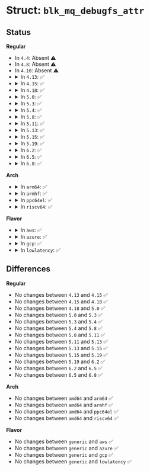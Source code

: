 # Struct: <code>blk_mq_debugfs_attr</code>

## Status
<b>Regular</b>
<ul>
<li>
In <code>4.4</code>: Absent ⚠️
</li>
<li>
In <code>4.8</code>: Absent ⚠️
</li>
<li>
In <code>4.10</code>: Absent ⚠️
</li>
<li>
<details>
<summary>In <code>4.13</code>: ✅</summary>

```c
struct blk_mq_debugfs_attr {
    const char *name;
    umode_t mode;
    int (*show)(void *, struct seq_file *);
    ssize_t (*write)(void *, const char *, size_t, loff_t *);
    const struct seq_operations *seq_ops;
};
```
</details>
</li>
<li>
<details>
<summary>In <code>4.15</code>: ✅</summary>

```c
struct blk_mq_debugfs_attr {
    const char *name;
    umode_t mode;
    int (*show)(void *, struct seq_file *);
    ssize_t (*write)(void *, const char *, size_t, loff_t *);
    const struct seq_operations *seq_ops;
};
```
</details>
</li>
<li>
<details>
<summary>In <code>4.18</code>: ✅</summary>

```c
struct blk_mq_debugfs_attr {
    const char *name;
    umode_t mode;
    int (*show)(void *, struct seq_file *);
    ssize_t (*write)(void *, const char *, size_t, loff_t *);
    const struct seq_operations *seq_ops;
};
```
</details>
</li>
<li>
<details>
<summary>In <code>5.0</code>: ✅</summary>

```c
struct blk_mq_debugfs_attr {
    const char *name;
    umode_t mode;
    int (*show)(void *, struct seq_file *);
    ssize_t (*write)(void *, const char *, size_t, loff_t *);
    const struct seq_operations *seq_ops;
};
```
</details>
</li>
<li>
<details>
<summary>In <code>5.3</code>: ✅</summary>

```c
struct blk_mq_debugfs_attr {
    const char *name;
    umode_t mode;
    int (*show)(void *, struct seq_file *);
    ssize_t (*write)(void *, const char *, size_t, loff_t *);
    const struct seq_operations *seq_ops;
};
```
</details>
</li>
<li>
<details>
<summary>In <code>5.4</code>: ✅</summary>

```c
struct blk_mq_debugfs_attr {
    const char *name;
    umode_t mode;
    int (*show)(void *, struct seq_file *);
    ssize_t (*write)(void *, const char *, size_t, loff_t *);
    const struct seq_operations *seq_ops;
};
```
</details>
</li>
<li>
<details>
<summary>In <code>5.8</code>: ✅</summary>

```c
struct blk_mq_debugfs_attr {
    const char *name;
    umode_t mode;
    int (*show)(void *, struct seq_file *);
    ssize_t (*write)(void *, const char *, size_t, loff_t *);
    const struct seq_operations *seq_ops;
};
```
</details>
</li>
<li>
<details>
<summary>In <code>5.11</code>: ✅</summary>

```c
struct blk_mq_debugfs_attr {
    const char *name;
    umode_t mode;
    int (*show)(void *, struct seq_file *);
    ssize_t (*write)(void *, const char *, size_t, loff_t *);
    const struct seq_operations *seq_ops;
};
```
</details>
</li>
<li>
<details>
<summary>In <code>5.13</code>: ✅</summary>

```c
struct blk_mq_debugfs_attr {
    const char *name;
    umode_t mode;
    int (*show)(void *, struct seq_file *);
    ssize_t (*write)(void *, const char *, size_t, loff_t *);
    const struct seq_operations *seq_ops;
};
```
</details>
</li>
<li>
<details>
<summary>In <code>5.15</code>: ✅</summary>

```c
struct blk_mq_debugfs_attr {
    const char *name;
    umode_t mode;
    int (*show)(void *, struct seq_file *);
    ssize_t (*write)(void *, const char *, size_t, loff_t *);
    const struct seq_operations *seq_ops;
};
```
</details>
</li>
<li>
<details>
<summary>In <code>5.19</code>: ✅</summary>

```c
struct blk_mq_debugfs_attr {
    const char *name;
    umode_t mode;
    int (*show)(void *, struct seq_file *);
    ssize_t (*write)(void *, const char *, size_t, loff_t *);
    const struct seq_operations *seq_ops;
};
```
</details>
</li>
<li>
<details>
<summary>In <code>6.2</code>: ✅</summary>

```c
struct blk_mq_debugfs_attr {
    const char *name;
    umode_t mode;
    int (*show)(void *, struct seq_file *);
    ssize_t (*write)(void *, const char *, size_t, loff_t *);
    const struct seq_operations *seq_ops;
};
```
</details>
</li>
<li>
<details>
<summary>In <code>6.5</code>: ✅</summary>

```c
struct blk_mq_debugfs_attr {
    const char *name;
    umode_t mode;
    int (*show)(void *, struct seq_file *);
    ssize_t (*write)(void *, const char *, size_t, loff_t *);
    const struct seq_operations *seq_ops;
};
```
</details>
</li>
<li>
<details>
<summary>In <code>6.8</code>: ✅</summary>

```c
struct blk_mq_debugfs_attr {
    const char *name;
    umode_t mode;
    int (*show)(void *, struct seq_file *);
    ssize_t (*write)(void *, const char *, size_t, loff_t *);
    const struct seq_operations *seq_ops;
};
```
</details>
</li>
</ul>
<b>Arch</b>
<ul>
<li>
<details>
<summary>In <code>arm64</code>: ✅</summary>

```c
struct blk_mq_debugfs_attr {
    const char *name;
    umode_t mode;
    int (*show)(void *, struct seq_file *);
    ssize_t (*write)(void *, const char *, size_t, loff_t *);
    const struct seq_operations *seq_ops;
};
```
</details>
</li>
<li>
<details>
<summary>In <code>armhf</code>: ✅</summary>

```c
struct blk_mq_debugfs_attr {
    const char *name;
    umode_t mode;
    int (*show)(void *, struct seq_file *);
    ssize_t (*write)(void *, const char *, size_t, loff_t *);
    const struct seq_operations *seq_ops;
};
```
</details>
</li>
<li>
<details>
<summary>In <code>ppc64el</code>: ✅</summary>

```c
struct blk_mq_debugfs_attr {
    const char *name;
    umode_t mode;
    int (*show)(void *, struct seq_file *);
    ssize_t (*write)(void *, const char *, size_t, loff_t *);
    const struct seq_operations *seq_ops;
};
```
</details>
</li>
<li>
<details>
<summary>In <code>riscv64</code>: ✅</summary>

```c
struct blk_mq_debugfs_attr {
    const char *name;
    umode_t mode;
    int (*show)(void *, struct seq_file *);
    ssize_t (*write)(void *, const char *, size_t, loff_t *);
    const struct seq_operations *seq_ops;
};
```
</details>
</li>
</ul>
<b>Flavor</b>
<ul>
<li>
<details>
<summary>In <code>aws</code>: ✅</summary>

```c
struct blk_mq_debugfs_attr {
    const char *name;
    umode_t mode;
    int (*show)(void *, struct seq_file *);
    ssize_t (*write)(void *, const char *, size_t, loff_t *);
    const struct seq_operations *seq_ops;
};
```
</details>
</li>
<li>
<details>
<summary>In <code>azure</code>: ✅</summary>

```c
struct blk_mq_debugfs_attr {
    const char *name;
    umode_t mode;
    int (*show)(void *, struct seq_file *);
    ssize_t (*write)(void *, const char *, size_t, loff_t *);
    const struct seq_operations *seq_ops;
};
```
</details>
</li>
<li>
<details>
<summary>In <code>gcp</code>: ✅</summary>

```c
struct blk_mq_debugfs_attr {
    const char *name;
    umode_t mode;
    int (*show)(void *, struct seq_file *);
    ssize_t (*write)(void *, const char *, size_t, loff_t *);
    const struct seq_operations *seq_ops;
};
```
</details>
</li>
<li>
<details>
<summary>In <code>lowlatency</code>: ✅</summary>

```c
struct blk_mq_debugfs_attr {
    const char *name;
    umode_t mode;
    int (*show)(void *, struct seq_file *);
    ssize_t (*write)(void *, const char *, size_t, loff_t *);
    const struct seq_operations *seq_ops;
};
```
</details>
</li>
</ul>

## Differences
<b>Regular</b>
<ul>
<li>
No changes between <code>4.13</code> and <code>4.15</code> ✅
</li>
<li>
No changes between <code>4.15</code> and <code>4.18</code> ✅
</li>
<li>
No changes between <code>4.18</code> and <code>5.0</code> ✅
</li>
<li>
No changes between <code>5.0</code> and <code>5.3</code> ✅
</li>
<li>
No changes between <code>5.3</code> and <code>5.4</code> ✅
</li>
<li>
No changes between <code>5.4</code> and <code>5.8</code> ✅
</li>
<li>
No changes between <code>5.8</code> and <code>5.11</code> ✅
</li>
<li>
No changes between <code>5.11</code> and <code>5.13</code> ✅
</li>
<li>
No changes between <code>5.13</code> and <code>5.15</code> ✅
</li>
<li>
No changes between <code>5.15</code> and <code>5.19</code> ✅
</li>
<li>
No changes between <code>5.19</code> and <code>6.2</code> ✅
</li>
<li>
No changes between <code>6.2</code> and <code>6.5</code> ✅
</li>
<li>
No changes between <code>6.5</code> and <code>6.8</code> ✅
</li>
</ul>
<b>Arch</b>
<ul>
<li>
No changes between <code>amd64</code> and <code>arm64</code> ✅
</li>
<li>
No changes between <code>amd64</code> and <code>armhf</code> ✅
</li>
<li>
No changes between <code>amd64</code> and <code>ppc64el</code> ✅
</li>
<li>
No changes between <code>amd64</code> and <code>riscv64</code> ✅
</li>
</ul>
<b>Flavor</b>
<ul>
<li>
No changes between <code>generic</code> and <code>aws</code> ✅
</li>
<li>
No changes between <code>generic</code> and <code>azure</code> ✅
</li>
<li>
No changes between <code>generic</code> and <code>gcp</code> ✅
</li>
<li>
No changes between <code>generic</code> and <code>lowlatency</code> ✅
</li>
</ul>
